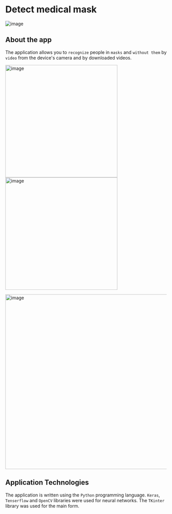 # Detect medical mask

![image](https://user-images.githubusercontent.com/78900834/190847913-157a45ea-251c-4a09-8060-c97c72436ce6.png)

## About the app
The application allows you to `recognize` people in `masks` and `without them` by `video` from the device's camera and by downloaded videos.

<img width="350" alt="image" src="https://user-images.githubusercontent.com/78900834/191830376-9cb69aa6-b58e-4b98-9951-9394b41b23ab.png"> <img width="350" alt="image" src="https://user-images.githubusercontent.com/78900834/191830730-8d01d88e-24a3-4377-91ff-c15ea4120ef3.png">

<img width="544" alt="image" src="https://user-images.githubusercontent.com/78900834/190906592-a1271cc2-723e-422d-9651-3fe62570a7b5.png">

## Application Technologies
The application is written using the `Python` programming language. `Keras`, `Tenserflow` and `OpenCV` libraries were used for neural networks.
The `TKinter` library was used for the main form.
